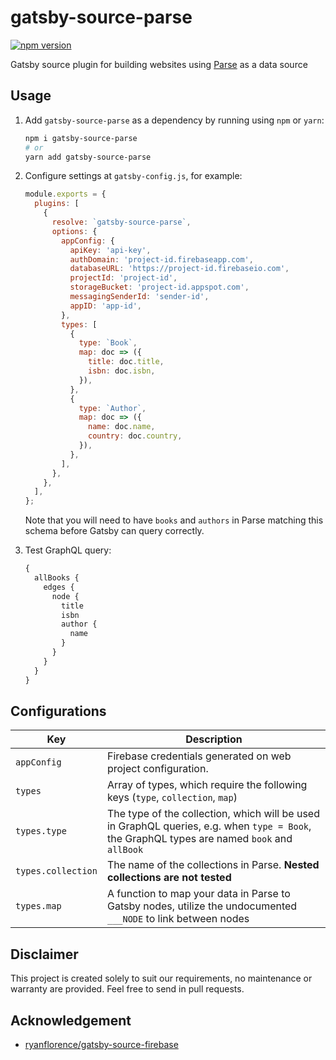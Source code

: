 # gatsby-source-parse

[![npm version](https://badge.fury.io/js/gatsby-source-parse.svg)](https://badge.fury.io/js/gatsby-source-parse)

Gatsby source plugin for building websites using
[Parse](https://parseplatform.org/)
as a data source

## Usage

1. Add `gatsby-source-parse` as a dependency by running using `npm` or `yarn`:

   ```sh
   npm i gatsby-source-parse
   # or
   yarn add gatsby-source-parse
   ```

2. Configure settings at `gatsby-config.js`, for example:

   ```js
   module.exports = {
     plugins: [
       {
         resolve: `gatsby-source-parse`,
         options: {
           appConfig: {
             apiKey: 'api-key',
             authDomain: 'project-id.firebaseapp.com',
             databaseURL: 'https://project-id.firebaseio.com',
             projectId: 'project-id',
             storageBucket: 'project-id.appspot.com',
             messagingSenderId: 'sender-id',
             appID: 'app-id',
           },
           types: [
             {
               type: `Book`,
               map: doc => ({
                 title: doc.title,
                 isbn: doc.isbn,
               }),
             },
             {
               type: `Author`,
               map: doc => ({
                 name: doc.name,
                 country: doc.country,
               }),
             },
           ],
         },
       },
     ],
   };
   ```

   Note that you will need to have `books` and `authors` in Parse matching
   this schema before Gatsby can query correctly.

3. Test GraphQL query:

   ```graphql
   {
     allBooks {
       edges {
         node {
           title
           isbn
           author {
             name
           }
         }
       }
     }
   }
   ```

## Configurations

| Key                | Description                                                                                                                                  |
| ------------------ | -------------------------------------------------------------------------------------------------------------------------------------------- |
| `appConfig`        | Firebase credentials generated on web project configuration.                                                                                 |
| `types`            | Array of types, which require the following keys (`type`, `collection`, `map`)                                                               |
| `types.type`       | The type of the collection, which will be used in GraphQL queries, e.g. when `type = Book`, the GraphQL types are named `book` and `allBook` |
| `types.collection` | The name of the collections in Parse. **Nested collections are not tested**                                                                  |
| `types.map`        | A function to map your data in Parse to Gatsby nodes, utilize the undocumented `___NODE` to link between nodes                               |

## Disclaimer

This project is created solely to suit our requirements, no maintenance or
warranty are provided. Feel free to send in pull requests.

## Acknowledgement

- [ryanflorence/gatsby-source-firebase](https://github.com/ryanflorence/gatsby-source-firebase)
